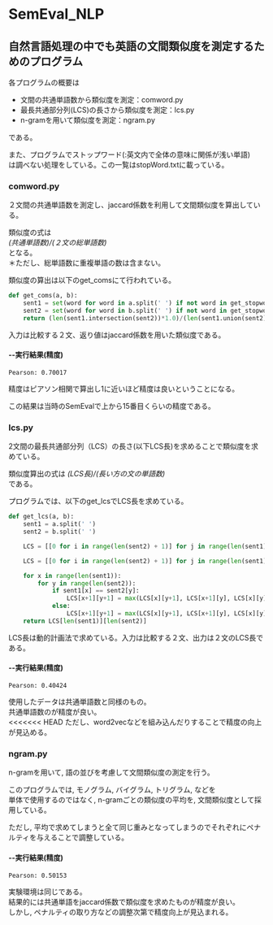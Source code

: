 # SemEval_NLP
## 自然言語処理の中でも英語の文間類似度を測定するためのプログラム

各プログラムの概要は
* 文間の共通単語数から類似度を測定：comword.py
* 最長共通部分列(LCS)の長さから類似度を測定：lcs.py
* n-gramを用いて類似度を測定：ngram.py

である。

また、プログラムでストップワード(:英文内で全体の意味に関係が浅い単語)  
は調べない処理をしている。この一覧はstopWord.txtに載っている。

### comword.py
２文間の共通単語数を測定し、jaccard係数を利用して文間類似度を算出している。

類似度の式は  
*(共通単語数)/(２文の総単語数)*  
となる。  
＊ただし、総単語数に重複単語の数は含まない。

類似度の算出は以下のget_comsにて行われている。
```python
def get_coms(a, b):
	sent1 = set(word for word in a.split(' ') if not word in get_stopword())
	sent2 = set(word for word in b.split(' ') if not word in get_stopword())
	return (len(sent1.intersection(sent2))*1.0)/(len(sent1.union(sent2))*1.0)
```
入力は比較する２文、返り値はjaccard係数を用いた類似度である。

#### --実行結果(精度)
```
Pearson: 0.70017
```

精度はピアソン相関で算出し1に近いほど精度は良いということになる。

この結果は当時のSemEvalで上から15番目くらいの精度である。

### lcs.py
2文間の最長共通部分列（LCS）の長さ(以下LCS長)を求めることで類似度を求めている。

類似度算出の式は
*(LCS長)/(長い方の文の単語数)*  
である。

プログラムでは、以下のget_lcsでLCS長を求めている。
```python
def get_lcs(a, b):
	sent1 = a.split(' ')
	sent2 = b.split(' ')

	LCS = [[0 for i in range(len(sent2) + 1)] for j in range(len(sent1) + 1)]

	LCS = [[0 for i in range(len(sent2) + 1)] for j in range(len(sent1) + 1)] 

	for x in range(len(sent1)):
		for y in range(len(sent2)):
			if sent1[x] == sent2[y]:
				LCS[x+1][y+1] = max(LCS[x][y+1], LCS[x+1][y], LCS[x][y]+1)
			else:
				LCS[x+1][y+1] = max(LCS[x][y+1], LCS[x+1][y], LCS[x][y])
	return LCS[len(sent1)][len(sent2)]

```
LCS長は動的計画法で求めている。入力は比較する２文、出力は２文のLCS長である。

#### --実行結果(精度)
```
Pearson: 0.40424
```
使用したデータは共通単語数と同様のもの。  
共通単語数のが精度が良い。  
<<<<<<< HEAD
ただし、word2vecなどを組み込んだりすることで精度の向上が見込める。

### ngram.py
n-gramを用いて, 語の並びを考慮して文間類似度の測定を行う。

このプログラムでは, モノグラム, バイグラム, トリグラム, などを  
単体で使用するのではなく,
n-gramごとの類似度の平均を, 文間類似度として採用している。

ただし, 平均で求めてしまうと全て同じ重みとなってしまうのでそれぞれにペナルティを与えることで調整している。

#### --実行結果(精度)
```
Pearson: 0.50153
```
実験環境は同じである。  
結果的には共通単語をjaccard係数で類似度を求めたものが精度が良い。  
しかし, ペナルティの取り方などの調整次第で精度向上が見込まれる。


